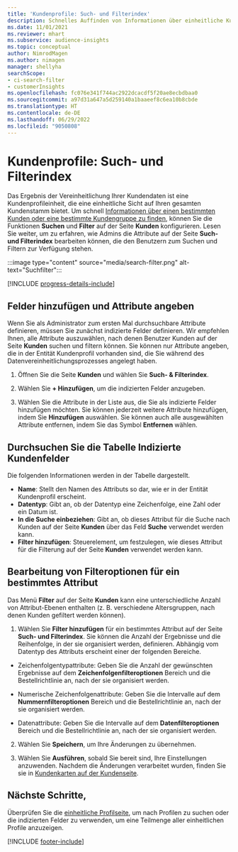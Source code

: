 ```yaml
---
title: 'Kundenprofile: Such- und Filterindex'
description: Schnelles Auffinden von Informationen über einheitliche Kundenprofile und Filter für bestimmte Attribute.
ms.date: 11/01/2021
ms.reviewer: mhart
ms.subservice: audience-insights
ms.topic: conceptual
author: NimrodMagen
ms.author: nimagen
manager: shellyha
searchScope:
- ci-search-filter
- customerInsights
ms.openlocfilehash: fc076e341f744ac2922dcacdf5f20ae8ecbdbaa0
ms.sourcegitcommit: a97d31a647a5d259140a1baaeef8c6ea10b8cbde
ms.translationtype: HT
ms.contentlocale: de-DE
ms.lasthandoff: 06/29/2022
ms.locfileid: "9050808"
---
```

# <a name="customer-profiles-search--filter-index"></a>Kundenprofile: Such- und Filterindex

Das Ergebnis der Vereinheitlichung Ihrer Kundendaten ist eine Kundenprofileinheit, die eine einheitliche Sicht auf Ihren gesamten Kundenstamm bietet. Um schnell [Informationen über einen bestimmten Kunden oder eine bestimmte Kundengruppe zu finden](customer-profiles.md), können Sie die Funktionen **Suchen** und **Filter** auf der Seite **Kunden** konfigurieren. Lesen Sie weiter, um zu erfahren, wie Admins die Attribute auf der Seite **Such- und Filterindex** bearbeiten können, die den Benutzern zum Suchen und Filtern zur Verfügung stehen.

   :::image type="content" source="media/search-filter.png" alt-text="Suchfilter":::

[!INCLUDE [progress-details-include](includes/progress-details-pane.md)]

## <a name="add-fields-and-specify-attributes"></a>Felder hinzufügen und Attribute angeben

Wenn Sie als Administrator zum ersten Mal durchsuchbare Attribute definieren, müssen Sie zunächst indizierte Felder definieren. Wir empfehlen Ihnen, alle Attribute auszuwählen, nach denen Benutzer Kunden auf der Seite **Kunden** suchen und filtern können. Sie können nur Attribute angeben, die in der Entität Kundenprofil vorhanden sind, die Sie während des Datenvereinheitlichungsprozesses angelegt haben.

1. Öffnen Sie die Seite **Kunden** und wählen Sie **Such- & Filterindex**.

2. Wählen Sie **+ Hinzufügen**, um die indizierten Felder anzugeben.

3. Wählen Sie die Attribute in der Liste aus, die Sie als indizierte Felder hinzufügen möchten. Sie können jederzeit weitere Attribute hinzufügen, indem Sie **Hinzufügen** auswählen. Sie können auch alle ausgewählten Attribute entfernen, indem Sie das Symbol **Entfernen** wählen.

## <a name="explore-the-indexed-customer-fields-table"></a>Durchsuchen Sie die Tabelle Indizierte Kundenfelder

Die folgenden Informationen werden in der Tabelle dargestellt.

- **Name**: Stellt den Namen des Attributs so dar, wie er in der Entität Kundenprofil erscheint.
- **Datentyp**: Gibt an, ob der Datentyp eine Zeichenfolge, eine Zahl oder ein Datum ist.
- **In die Suche einbeziehen**: Gibt an, ob dieses Attribut für die Suche nach Kunden auf der Seite **Kunden** über das Feld **Suche** verwendet werden kann.
- **Filter hinzufügen**: Steuerelement, um festzulegen, wie dieses Attribut für die Filterung auf der Seite **Kunden** verwendet werden kann.

## <a name="editing-filtering-options-for-a-given-attribute"></a>Bearbeitung von Filteroptionen für ein bestimmtes Attribut

Das Menü **Filter** auf der Seite **Kunden** kann eine unterschiedliche Anzahl von Attribut-Ebenen enthalten (z. B. verschiedene Altersgruppen, nach denen Kunden gefiltert werden können).

1. Wählen Sie **Filter hinzufügen** für ein bestimmtes Attribut auf der Seite **Such- und Filterindex**. Sie können die Anzahl der Ergebnisse und die Reihenfolge, in der sie organisiert werden, definieren. Abhängig vom Datentyp des Attributs erscheint einer der folgenden Bereiche.

- Zeichenfolgentypattribute: Geben Sie die Anzahl der gewünschten Ergebnisse auf dem **Zeichenfolgenfilteroptionen** Bereich und die Bestellrichtlinie an, nach der sie organisiert werden.

- Numerische Zeichenfolgenattribute: Geben Sie die Intervalle auf dem **Nummernfilteroptionen** Bereich und die Bestellrichtlinie an, nach der sie organisiert werden.

- Datenattribute: Geben Sie die Intervalle auf dem **Datenfilteroptionen** Bereich und die Bestellrichtlinie an, nach der sie organisiert werden.

2. Wählen Sie **Speichern**, um Ihre Änderungen zu übernehmen.

3. Wählen Sie **Ausführen**, sobald Sie bereit sind, Ihre Einstellungen anzuwenden. Nachdem die Änderungen verarbeitet wurden, finden Sie sie in [Kundenkarten auf der Kundenseite](customer-profiles.md). 

## <a name="next-steps"></a>Nächste Schritte,

Überprüfen Sie die [einheitliche Profilseite](customer-profiles.md), um nach Profilen zu suchen oder die indizierten Felder zu verwenden, um eine Teilmenge aller einheitlichen Profile anzuzeigen.


[!INCLUDE [footer-include](includes/footer-banner.md)]
